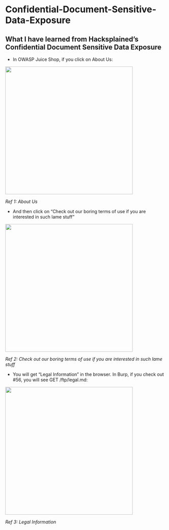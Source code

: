 # Confidential-Document-Sensitive-Data-Exposure

## What I have learned from Hacksplained’s Confidential Document Sensitive Data Exposure

- In OWASP Juice Shop, if you click on About Us:

<img src="https://i.imgur.com/rIBu1DU.png" height="400" />

*Ref 1: About Us*

- And then click on “Check out our boring terms of use if you are interested in such lame stuff”

<img src="https://i.imgur.com/kEsdYkN.png" width="400" />

*Ref 2: Check out our boring terms of use if you are interested in such lame stuff*

- You will get “Legal Information” in the browser. In Burp, if you check out #56, you will see GET /ftp/legal.md:

<img src="https://i.imgur.com/Jwuc1kC.png" width="400" />

*Ref 3: Legal Information*
